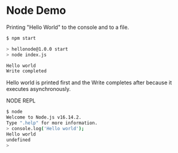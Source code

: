 # Node Demo

Printing "Hello World" to the console and to a file.

```sh
$ npm start

> hellonode@1.0.0 start
> node index.js

Hello world
Write completed
```

Hello world is printed first and the Write completes after because it executes asynchronously.

NODE REPL

```sh
$ node
Welcome to Node.js v16.14.2.
Type ".help" for more information.
> console.log('Hello world');
Hello world
undefined
> 
```